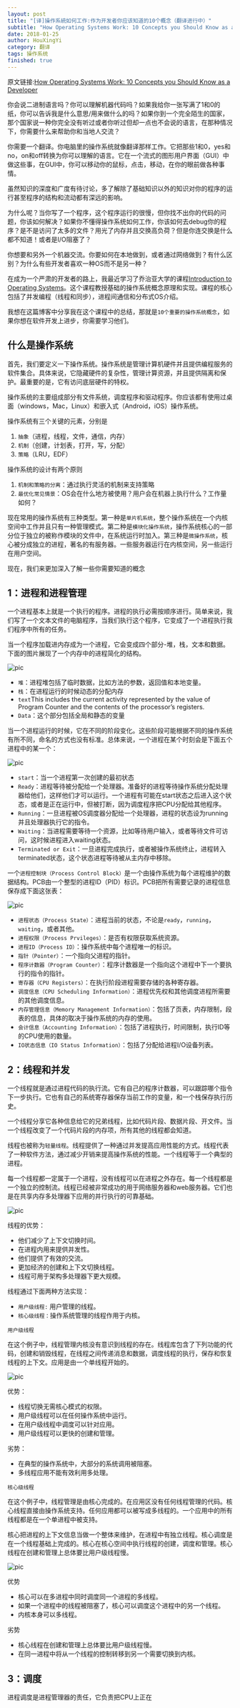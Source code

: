 ```yaml
---
layout: post
title: "[译]操作系統如何工作:作为开发者你应该知道的10个概念（翻译进行中）"
subtitle: "How Operating Systems Work: 10 Concepts you Should Know as a Developer"
date: 2018-01-25
author: HouXingYi
category: 翻译
tags: 操作系统
finished: true
---
```


原文链接:[How Operating Systems Work: 10 Concepts you Should Know as a Developer](https://codeburst.io/how-operating-systems-work-10-concepts-you-should-know-as-a-developer-8d63bb38331f)

你会说二进制语言吗？你可以理解机器代码吗？如果我给你一张写满了1和0的纸，你可以告诉我是什么意思/用来做什么的吗？如果你到一个完全陌生的国家，那个国家说一种你完全没有听过或者你听过但却一点也不会说的语言，在那种情况下，你需要什么来帮助你和当地人交流？

你需要一个翻译。你电脑里的操作系统就像翻译那样工作。它把那些1和0，yes和no，on和off转换为你可以理解的语言。它在一个流式的图形用户界面（GUI）中做这些事，在GUI中，你可以移动你的鼠标，点击，移动，在你的眼前做各种事情。

虽然知识的深度和广度有待讨论，多了解除了基础知识以外的知识对你的程序的运行甚至程序的结构和流动都有深远的影响。

为什么呢？当你写了一个程序，这个程序运行的很慢，但你找不出你的代码的问题，你该如何解决？如果你不懂得操作系统如何工作，你该如何去debug你的程序？是不是访问了太多的文件？用光了内存并且交换高负荷？但是你连交换是什么都不知道！或者是I/O阻塞了？

你想要和另外一个机器交流。你要如何在本地做到，或者通过网络做到？有什么区别？为什么有些开发者喜欢一种OS而不是另一种？

在成为一个严肃的开发者的路上，我最近学习了乔治亚大学的课程[Introduction to Operating Systems](https://cn.udacity.com/course/introduction-to-operating-systems--ud923)。这个课程教授基础的操作系统概念原理和实现。课程的核心包括了并发编程（线程和同步），进程间通信和分布式OS介绍。

我想在这篇博客中分享我在这个课程中的总结，那就是`10个重要的操作系统概念`，如果你想在软件开发上进步，你需要学习他们。

## 什么是操作系统

首先，我们要定义一下操作系统。操作系统是管理计算机硬件并且提供编程服务的软件集合。具体来说，它隐藏硬件的复杂性，管理计算资源，并且提供隔离和保护。最重要的是，它有访问底层硬件的特权。

操作系统的主要组成部分有文件系统，调度程序和驱动程序。你应该都有使用过桌面（windows，Mac，Linux）和嵌入式（Android，iOS）操作系统。

操作系统有三个关键的元素，分别是
1. `抽象`（进程，线程，文件，通信，内存）
2. `机制`（创建，计划表，打开，写，分配）
3. `策略`（LRU，EDF）

操作系统的设计有两个原则
1. `机制和策略的分离`：通过执行灵活的机制来支持策略
2. `最优化常见情景`：OS会在什么地方被使用？用户会在机器上执行什么？工作量如何？

现在常用的操作系统有三种类型。第一种是`单片机系统`，整个操作系统在一个内核空间中工作并且只有一种管理模式。第二种是`模块化操作系统`，操作系统核心的一部分位于独立的被称作模块的文件中，在系统运行时加入。第三种是`微操作系统`，核心被分成独立的进程，著名的有服务器。一些服务器运行在内核空间，另一些运行在用户空间。

现在，我们来更加深入了解一些你需要知道的概念

## 1：进程和进程管理

一个进程基本上就是一个执行的程序。进程的执行必需按顺序进行。简单来说，我们写了一个文本文件的电脑程序，当我们执行这个程序，它变成了一个进程执行我们程序中所有的任务。

当一个程序加载进内存成为一个进程，它会变成四个部分-堆，栈，文本和数据。下面的图片展现了一个内存中的进程简化的结构。

![pic](https://cdn-images-1.medium.com/max/1600/1*pplsGMeRKFcc0IHr1j3YwA.jpeg)

* `堆`：进程堆包括了临时数据，比如方法的参数，返回值和本地变量。
* `栈`：在进程运行的时候动态的分配内存
* `text`This includes the current activity represented by the value of Program Counter and the contents of the processor’s registers.
* `Data`：这个部分包括全局和静态的变量

当一个进程运行的时候，它在不同的阶段变化。这些阶段可能根据不同的操作系统有所不同，命名的方式也没有标准。总体来说，一个进程在某个时刻会是下面五个进程中的某一个：

![pic](https://cdn-images-1.medium.com/max/1600/1*KTbvb5KA501gYqsfv39k6Q.jpeg)

* `start`：当一个进程第一次创建的最初状态
* `Ready`：进程等待被分配给一个处理器。准备好的进程等待操作系统分配处理器给他们，这样他们才可以运行。一个进程有可能在start状态之后进入这个状态，或者是正在运行中，但被打断，因为调度程序把CPU分配给其他程序。
* `Running`：一旦进程被OS调度器分配给一个处理器，进程的状态设为running并且处理器执行它的指令。
* `Waiting`：当进程需要等待一个资源，比如等待用户输入，或者等待文件可访问，这时候进程进入waiting状态。
* `Terminated or Exit`：一旦进程完成执行，或者被操作系统终止，进程转入terminated状态，这个状态进程等待被从主内存中移除。

一个`进程控制块（Process Control Block）`是一个由操作系统为每个进程维护的数据结构。PCB由一个整型的进程ID（PID）标识。PCB把所有需要记录的进程信息保存成下面这张表：

![pic](https://cdn-images-1.medium.com/max/1600/1*iRRLvW9or49SYRAm9HvR0Q.jpeg)

* `进程状态（Process State）`：进程当前的状态，不论是`ready`，`running`，`waiting`，或者其他。
* `进程权限（Process Prvileges）`：是否有权限获取系统资源。
* `进程ID（Process ID）`：操作系统中每个进程唯一的标识。
* `指针（Pointer）`：一个指向父进程的指针。
* `程序计数器（Program Counter）`：程序计数器是一个指向这个进程中下一个要执行的指令的指针。
* `寄存器（CPU Registers）`：在执行阶段进程需要存储的各种寄存器。
* `调度信息（CPU Scheduling Information）`：进程优先权和其他调度进程所需要的其他调度信息。
* `内存管理信息（Memory Management Information）`：包括了页表，内存限制，段表的信息，具体的取决于操作系统的内存的使用。
* `会计信息（Accounting Information）`：包括了进程执行，时间限制，执行ID等的CPU使用的数量。
* `IO状态信息（IO Status Information）`：包括了分配给进程I/O设备列表。

## 2：线程和并发

一个线程就是通过进程代码的执行流。它有自己的程序计数器，可以跟踪哪个指令下一步执行。它也有自己的系统寄存器保存当前工作的变量，和一个栈保存执行历史。

一个线程分享它各种信息给它的兄弟线程，比如代码片段、数据片段、开文件。当一个线程改变了一个代码片段的内存项，所有其他的线程都会知道。

线程也被称为`轻量线程`。线程提供了一种通过并发提高应用性能的方式。线程代表了一种软件方法，通过减少开销来提高操作系统的性能。一个线程等于一个典型的进程。

每一个线程都一定属于一个进程，没有线程可以在进程之外存在。每一个线程都是一个独立的控制流。线程已经被非常成功的用于网络服务器和web服务器。它们也是在共享内存多处理器下应用的并行执行的可靠基础。

![pic](https://cdn-images-1.medium.com/max/800/1*U3WUG21SOB1XPVj3djkZjw.jpeg)

线程的优势：

* 他们减少了上下文切换时间。
* 在进程内用来提供并发性。
* 他们提供了有效的交流。
* 更加经济的创建和上下文切换线程。
* 线程可用于架构多处理器下更大规模。

线程通过下面两种方法实现：

* `用户级线程:` 用户管理的线程。
* `核心级线程：`操作系统管理的线程作用于内核。

`用户级线程`

在这个例子中，线程管理内核没有意识到线程的存在。线程库包含了下列功能的代码，创建和销毁线程，在线程之间传递消息和数据，调度线程的执行，保存和恢复线程的上下文。应用是由一个单线程开始的。

![pic](https://cdn-images-1.medium.com/max/800/1*G_e42CKNsmdNmx3gOKZb1A.png)

优势：

* 线程切换无需核心模式的权限。
* 用户级线程可以在任何操作系统中运行。
* 在用户级线程中调度可以针对应用。
* 用户级线程可以更快的创建和管理。

劣势：

* 在典型的操作系统中，大部分的系统调用被阻塞。
* 多线程应用不能有效利用多处理。

`核心级线程`

在这个例子中，线程管理是由核心完成的。在应用区没有任何线程管理的代码。核心线程直接由操作系统支持。任何应用都可以被写成多线程的。一个应用中的所有线程都是在一个单进程中被支持。

核心把进程的上下文信息当做一个整体来维护，在进程中有独立线程。核心调度是在一个线程基础上完成的。核心在核心空间中执行线程的创建，调度和管理。核心线程在创建和管理上总体要比用户级线程慢。

![pic](https://cdn-images-1.medium.com/max/800/1*I_kV4ApQKtK4Lajh79tDAg.png)

优势

* 核心可以在多进程中同时调度同一个进程的多线程。
* 如果一个进程中的线程被阻塞了，核心可以调度这个进程中的另一个线程。
* 内核本身可以多线程。

劣势

* 核心线程在创建和管理上总体要比用户级线程慢。
* 在同一进程中将从一个线程的控制转移到另一个需要切换到内核。

## 3：调度

进程调度是进程管理器的责任，它负责把CPU上正在

